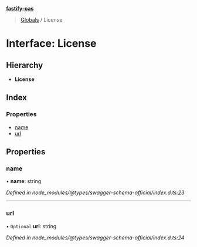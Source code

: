**[fastify-oas](../README.md)**

> [Globals](../README.md) / License

# Interface: License

## Hierarchy

- **License**

## Index

### Properties

- [name](license.md#name)
- [url](license.md#url)

## Properties

### name

• **name**: string

_Defined in node_modules/@types/swagger-schema-official/index.d.ts:23_

---

### url

• `Optional` **url**: string

_Defined in node_modules/@types/swagger-schema-official/index.d.ts:24_
